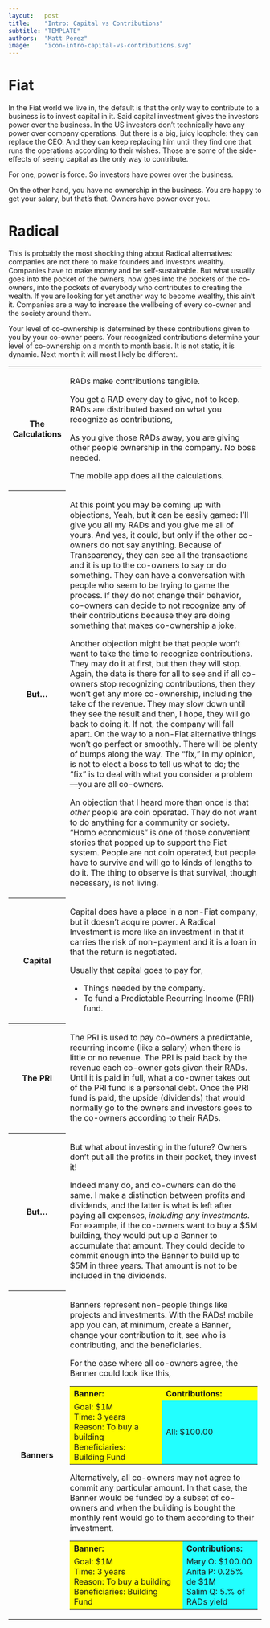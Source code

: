 ```yaml
---
layout:   post
title:    "Intro: Capital vs Contributions"
subtitle: "TEMPLATE"
authors:  "Matt Perez"
image:    "icon-intro-capital-vs-contributions.svg"
---
```


<div style='display:none; '>
 <p>Intro to the <span class='_paradigm'>Fiat System</span> and to the <span class='_paradigm'>Radical Foundation.</span>.</p>
</div>

<h1>Fiat</h1>
 <p>In the <span class='_paradigm'>Fiat</span> world we live in, the default is that the only way to contribute to a business is to invest capital in it. Said capital investment gives the investors power over the business. In the US investors don’t technically have any power over company operations. But there is a big, juicy loophole: they can replace the CEO. And they can keep replacing him until they find one that runs the operations according to their wishes. Those are some of the side-effects of seeing capital as the only way to contribute.</p>
 <p>For one, power is force. So investors have power over the business.</p>
 <p>On the other hand, you have no ownership in the business. You are happy to get your salary, but that’s that. Owners have power over you.</p>

<h1>Radical</h1>
 <p>This is probably the most shocking thing about <span class='_paradigm'>Radical</span> alternatives: companies are not there to make founders and investors wealthy. Companies have to make money and be self-sustainable. But what usually goes into the pocket of the owners, now goes into the pockets of the co-owners, into the pockets of everybody who contributes to creating the wealth. If you are looking for yet another way to become wealthy, this ain&rsquo;t it. Companies are a way to increase the wellbeing of every co-owner and the society around them.</p>
 <p>Your level of co-ownership is determined by these contributions given to you by your co-owner peers. Your recognized contributions determine your level of co-ownership on a month to month basis. It is not static, it is dynamic. Next month it will most likely be different.</p>
  <div class='_center'>
   <table class='_h2table'>
    <tr>
     <th>The Calculations</th>
     <td>
      <p>RADs make contributions tangible.</p>
      <p>You get a <span class='_paradigm'>RAD</span> every day to give, not to keep. RADs are distributed based on what you recognize as contributions,</p>
      <p>As you give those RADs away, you are giving other people ownership in the company. No boss needed.</p>
      <p>The mobile app does all the calculations.</p>
     </td>
    </tr>
    <tr>
     <th>But&hellip;</th>
     <td>
      <p>At this point you may be coming up with objections,
      <span class='_quotespan'>Yeah, but it can be easily gamed: I&rsquo;ll give you all my <span class='_paradigm'>RADs</span> and you give me all of yours.</span>
      And yes, it could, but only if the other co-owners do not say anything. Because of Transparency, they can see all the transactions and it is up to the co-owners to say or do something. They can have a conversation with people who seem to be trying to game the process. If they do not change their behavior, co-owners can decide to not recognize any of their contributions because they are doing something that makes co-ownership a joke.</p>
      <p>Another objection might be that people won&rsquo;t want to take the time to recognize contributions. They may do it at first, but then they will stop. Again, the data is there for all to see and if all co-owners stop recognizing contributions, then they won&rsquo;t get any more co-ownership, including the take of the revenue. They may slow down until they see the result and then, I hope, they will go back to doing it. If not, the company will fall apart. On the way to a non-<span class='_paradigm'>Fiat</span> alternative things won&rsquo;t go perfect or smoothly. There will be plenty of bumps along the way. The &ldquo;fix,&rdquo; in my opinion, is not to elect a boss to tell us what to do; the &ldquo;fix&rdquo; is to deal with what you consider a problem—you are all co-owners.</p>
      <p>An objection that I heard more than once is that <em>other</em> people are coin operated. They do not want to do anything for a community or society. &ldquo;Homo economicus&rdquo; is one of those convenient stories that popped up to support the <span class='_paradigm'>Fiat</span> system. People are not coin operated, but people have to survive and will go to kinds of lengths to do it. The thing to observe is that survival, though necessary, is not living.</p>
     </td>
    </tr>
    <tr>
     <th>Capital</th>
     <td>
      <p>Capital does have a place in a non-<span class='_paradigm'>Fiat</span> company, but it doesn&rsquo;t acquire power. A <span class='_paradigm'>Radical</span> Investment is more like an investment in that it carries the risk of non-payment and it is a loan in that the return is negotiated.</p>
      <p>Usually that capital goes to pay for,</p>
       <ul>
        <li>Things needed by the company.</li>
        <li>To fund a Predictable Recurring Income (PRI) fund.</li>
       </ul>
     </td>
    </tr>
    <tr>
     <th>The PRI</th>
     <td>
      <p>The PRI is used to pay co-owners a predictable, recurring income (like a salary) when there is little or no revenue. The PRI is paid back by the revenue each co-owner gets given their RADs. Until it is paid in full, what a co-owner takes out of the PRI fund is a personal debt. Once the PRI fund is paid, the upside (dividends) that would normally go to the owners and investors goes to the co-owners according to their RADs.</p>
     </td>
    </tr>
    <tr>
     <th>But&hellip;</th>
     <td>
      <p><span class='_quotespan'>But what about investing in the future? Owners don&rsquo;t put all the profits in their pocket, they invest it!</span></p>
      <p>Indeed many do, and co-owners can do the same. I make a distinction between profits and dividends, and the latter is what is left after paying all expenses, <em>including any investments</em>. For example, if the co-owners want to buy a $5M building, they would put up a <span class='_paradigm'>Banner</span> to accumulate that amount. They could decide to commit enough into the <span class='_paradigm'>Banner</span> to build up to $5M in three years. That amount is not to be included in the dividends.</p>
     </td>
    </tr>
    <tr>
     <th>Banners</th>
     <td>
      <p>Banners represent non-people things like projects and investments. With the RADs! mobile app you can, at minimum, create a <span class='_paradigm'>Banner</span>, change your contribution to it, see who is contributing, and the beneficiaries.</p>
      <p>For the case where all co-owners agree, the <span class='_paradigm'>Banner</span> could look like this,</p>
       <table>
        <tr>
         <th style='background-color:yellow; width:25rem; text-align:left; '><span class='_paradigm'>Banner</span>:</th>
         <th style='background-color:yellow; width:25rem; text-align:left; '>Contributions:</th>
        </tr>
        <tr>
         <td style='background-color:yellow; width:25rem; '>
          Goal: $1M<br>
          Time: 3 years<br>
          Reason: To buy a building<br>
          Beneficiaries: Building Fund
         </td>
         <td style='background-color:#22FFFF; width:25rem; '>All: $100.00</td>
        </tr>
       </table>
      <p>Alternatively, all co-owners may not agree to commit any particular amount. In that case, the <span class='_paradigm'>Banner</span> would be funded by a subset of co-owners and when the building is bought the monthly rent would go to them according to their investment.</p>
       <table>
        <tr>
         <th style='background-color:yellow; width:25rem; text-align:left; '><span class='_paradigm'>Banner</span>:</th>
         <th style='background-color:#22FFFF; width:25rem; text-align:left; '>Contributions:</th>
        </tr>
        <tr>
         <td style='background-color:yellow; width:60%; padding:inherit, 2rem; '>
          Goal: $1M<br>
          Time: 3 years<br>
          Reason: To buy a building<br>
          Beneficiaries: Building Fund
         </td>
         <td style='background-color:#22FFFF; width:60%; padding:inherit, 2rem; '>
          Mary O: $100.00<br>
          Anita P: 0.25% de $1M<br>
          Salim Q: 5.% of RADs yield<br>
         </td>
        </tr>
       </table>
      </td>
     </tr>
   </table>
  </div>

